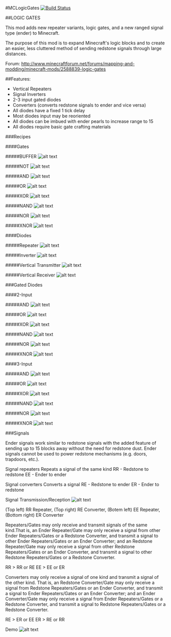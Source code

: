 #MCLogicGates [![Build Status](https://travis-ci.org/CityOfLearning/MCLogicGates.svg?branch=1.8.9)](https://travis-ci.org/CityOfLearning/MCLogicGates)

##LOGIC GATES

This mod adds new repeater variants, logic gates, and a new ranged signal type (ender) to Minecraft.

The purpose of this mod is to expand Minecraft's logic blocks and to create an easier, less cluttered method of sending redstone signals through large distances.

Forum: http://www.minecraftforum.net/forums/mapping-and-modding/minecraft-mods/2588839-logic-gates

##Features:

- Vertical Repeaters
- Signal Inverters
- 2-3 input gated diodes
- Converters (converts redstone signals to ender and vice versa)
- All diodes have a fixed 1 tick delay
- Most diodes input may be reoriented
- All diodes can be imbued with ender pearls to increase range to 15
- All diodes require basic gate crafting materials

###Recipes


####Gates

#####BUFFER
![alt text](https://raw.githubusercontent.com/Digital-Youth-Network/MCLogicGates/1.8.0/images/buffer.png "Buffer Gate")

#####NOT
![alt text](https://raw.githubusercontent.com/Digital-Youth-Network/MCLogicGates/1.8.0/images/not.png "Not Gate")

#####AND
![alt text](https://raw.githubusercontent.com/Digital-Youth-Network/MCLogicGates/1.8.0/images/and3.png "And Gate")

#####OR
![alt text](https://raw.githubusercontent.com/Digital-Youth-Network/MCLogicGates/1.8.0/images/or3.png "Or Gate")

#####XOR
![alt text](https://raw.githubusercontent.com/Digital-Youth-Network/MCLogicGates/1.8.0/images/xor3.png "Xor Gate")

#####NAND
![alt text](https://raw.githubusercontent.com/Digital-Youth-Network/MCLogicGates/1.8.0/images/nand3.png "Nand Gate")

#####NOR
![alt text](https://raw.githubusercontent.com/Digital-Youth-Network/MCLogicGates/1.8.0/images/nor3.png "Nor Gate")

#####XNOR
![alt text](https://raw.githubusercontent.com/Digital-Youth-Network/MCLogicGates/1.8.0/images/xnor3.png "Xnor Gate")

####Diodes

#####Repeater
![alt text](https://raw.githubusercontent.com/Digital-Youth-Network/MCLogicGates/1.8.0/images/repeater.png "Repeater Diodes")

#####Inverter
![alt text](https://raw.githubusercontent.com/Digital-Youth-Network/MCLogicGates/1.8.0/images/inverter.png "Inverter Diode")

#####Vertical Transmitter
![alt text](https://raw.githubusercontent.com/Digital-Youth-Network/MCLogicGates/1.8.0/images/vert_trans.png "Vertical Transmitter")

#####Vertical Receiver
![alt text](https://raw.githubusercontent.com/Digital-Youth-Network/MCLogicGates/1.8.0/images/vert_recv.png "Vertical Reciever")

###Gated Diodes

####2-Input

#####AND
![alt text](https://raw.githubusercontent.com/Digital-Youth-Network/MCLogicGates/1.8.0/images/and2.png "2-Input And")

#####OR
![alt text](https://raw.githubusercontent.com/Digital-Youth-Network/MCLogicGates/1.8.0/images/or2.png "2-Input Or")

#####XOR
![alt text](https://raw.githubusercontent.com/Digital-Youth-Network/MCLogicGates/1.8.0/images/xor2.png "2-Input Xor")

#####NAND
![alt text](https://raw.githubusercontent.com/Digital-Youth-Network/MCLogicGates/1.8.0/images/nand2.png "2-Input Nand")

#####NOR
![alt text](https://raw.githubusercontent.com/Digital-Youth-Network/MCLogicGates/1.8.0/images/nor2.png "2-Input Nor")

#####XNOR
![alt text](https://raw.githubusercontent.com/Digital-Youth-Network/MCLogicGates/1.8.0/images/xnor2.png "2-Input Xnor")

####3-Input

#####AND
![alt text](https://raw.githubusercontent.com/Digital-Youth-Network/MCLogicGates/1.8.0/images/and.png "3-Input And")

#####OR
![alt text](https://raw.githubusercontent.com/Digital-Youth-Network/MCLogicGates/1.8.0/images/or.png "3-Input Or")

#####XOR
![alt text](https://raw.githubusercontent.com/Digital-Youth-Network/MCLogicGates/1.8.0/images/xor.png "3-Input Xor")

#####NAND
![alt text](https://raw.githubusercontent.com/Digital-Youth-Network/MCLogicGates/1.8.0/images/nand.png "3-Input Nand")

#####NOR
![alt text](https://raw.githubusercontent.com/Digital-Youth-Network/MCLogicGates/1.8.0/images/nor.png "3-Input Nor")

#####XNOR
![alt text](https://raw.githubusercontent.com/Digital-Youth-Network/MCLogicGates/1.8.0/images/xnor.png "3-Input Xnor")

###Signals

Ender signals work similar to redstone signals with the added feature of sending up to 15 blocks away without the need for redstone dust. Ender signals cannot be used to power redstone mechanisms (e.g. doors, trapdoors, etc.).

Signal repeaters
Repeats a signal of the same kind
RR - Redstone to redstone
EE - Ender to ender

Signal converters
Converts a signal
RE - Redstone to ender
ER - Ender to redstone

Signal Transmission/Reception
![alt text](https://raw.githubusercontent.com/Digital-Youth-Network/MCLogicGates/1.8.0/images/trans_recv.gif "Signal Propigation")

(Top left) RR Repeater, (Top right) RE Converter, (Botem left) EE Repeater, (Bottom right) ER Converter

Repeaters/Gates may only receive and transmit signals of the same kind.That is, an Ender Repeater/Gate may only receive a signal from other Ender Repeaters/Gates or a Redstone Converter, and transmit a signal to other Ender Repeaters/Gates or an Ender Converter; and an Redstone Repeater/Gate may only receive a signal from other Redstone Repeaters/Gates or an Ender Converter, and transmit a signal to other Redstone Repeaters/Gates or a Redstone Converter.

RR > RR or RE
EE > EE or ER

Converters may only receive a signal of one kind and transmit a signal of the other kind. That is, an Redstone Converter/Gate may only receive a signal from Redstone Repeaters/Gates or an Ender Converter, and transmit a signal to Ender Repeaters/Gates or an Ender Converter; and an Ender Converter/Gate may only receive a signal from Ender Repeaters/Gates or a Redstone Converter, and transmit a signal to Redstone Repeaters/Gates or a Redstone Converter.

RE > ER or EE
ER > RE or RR

Demo
![alt text](https://raw.githubusercontent.com/Digital-Youth-Network/MCLogicGates/1.8.0/images/demo.gif "Gate Demo")

